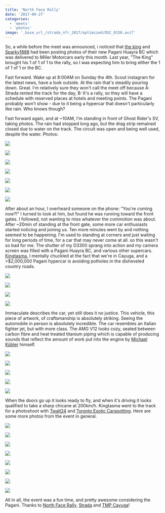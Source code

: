 ```yaml
---
title: 'North Face Rally'
date: '2017-09-27'
categories:
  - 'meets'
  - 'photos'
image: '_base_url_/strada_nfr_2017/optimized/DSC_0150.avif'
---
```


So, a while before the meet was announced, i noticed that [the king](https://www.instagram.com/vtm_theking_4/) and [Sparky1888](https://www.instagram.com/sparky18888/) had been posting photos of their new Pagani Huayra BC which was delivered to Miller Motorcars early this month. Last year, "The King" brought his 1 of 1 of 1 to the rally, so I was expecting him to bring either the 1 of 1 of 1 or the BC.

Fast forward. Wake up at 8:00AM on Sunday the 4th. Scout instagram for the latest news, have a look outside. At the rain that's steadily pouring down. Great. I'm relatively sure they won't call the meet off because A: Strada rented the track for the day, B: It's a rally, so they will have a schedule with reserved places at hotels and meeting points. The Pagani probably won't show - due to it being a hypercar that doesn't particularly like rain. Who knows though?

Fast forward again, and at ~10AM, I'm standing in front of Ghost Rider's SV, taking photos. The rain had stopped long ago, but the drag strip remained closed due to water on the track. The circuit was open and being well used, despite the water. Photos:

![](_base_url_/strada_nfr_2017/optimized/DSC_0044.avif)

![](_base_url_/strada_nfr_2017/optimized/DSC_0079.avif)

![](_base_url_/strada_nfr_2017/optimized/DSC_0083.avif)

![](_base_url_/strada_nfr_2017/optimized/DSC_0086.avif)

![](_base_url_/strada_nfr_2017/optimized/DSC_0098.avif)

![](_base_url_/strada_nfr_2017/optimized/DSC_0100.avif)

![](_base_url_/strada_nfr_2017/optimized/DSC_0089.avif)

After about an hour, I overheard someone on the phone: "You're coming _now_?!" I turned to look at him, but found he was running toward the front gates. I followed, not wanting to miss whatever the commotion was about. After ~20min of standing at the front gate, some more car enthusiasts started noticing and joining us. Ten more minutes went by and nothing seemed to be happening. I'm used to standing at corners and just waiting for long periods of time, for a car that may never come at all. so this wasn't so bad for me. The shutter of my D3300 sprang into action and my camera screen was filled with a Pagani Huayra BC, and various other supercars. [Kingtasma.](https://twitter.com/hashtag/kingtasma?lang=en) I mentally chuckled at the fact that we're in Cayuga, and a >$2,000,000 Pagani hypercar is avoiding potholes in the disheveled country roads.

![](_base_url_/strada_nfr_2017/optimized/DSC_0124.avif)

![](_base_url_/strada_nfr_2017/optimized/DSC_0123.avif)

![](_base_url_/strada_nfr_2017/optimized/DSC_0162.avif)

![](_base_url_/strada_nfr_2017/optimized/DSC_0202.avif)

Immaculate describes the car, yet still does it no justice. This vehicle, this piece of artwork, of craftsmanship is absolutely striking. Seeing the automobile in person is absolutely incredible. The car resembles an Italian fighter jet, but with more class. The AMG V12 looks cozy, seated between carbon fibre and heat treated titanium piping which is capable of producing sounds that reflect the amount of work put into the engine by [Michael Kübler](https://www.mercedes-benz.com/en/mercedes-benz/vehicles/real-passion-mercedes-amg-and-michael-kubler/) himself.

![](_base_url_/strada_nfr_2017/optimized/DSC_0253.avif)

![](_base_url_/strada_nfr_2017/optimized/DSC_0242.avif)

![](_base_url_/strada_nfr_2017/optimized/DSC_0195.avif)

![](_base_url_/strada_nfr_2017/optimized/DSC_0186.avif)

![](_base_url_/strada_nfr_2017/optimized/DSC_0179.avif)

When the doors go up it looks ready to fly, and when it's driving it looks qualified to take a sharp chicane at 200km/h. Kingtasma went to the track for a photoshoot with [Twalt24](https://www.instagram.com/twalt24/) and [Toronto Exotic Carspotting](https://www.instagram.com/toronto_exotic_car_spotting/). Here are some more photos from the event in general.

![](_base_url_/strada_nfr_2017/optimized/DSC_0030.avif)

![](_base_url_/strada_nfr_2017/optimized/DSC_0078.avif)

![](_base_url_/strada_nfr_2017/optimized/DSC_0089-1.avif)

![](_base_url_/strada_nfr_2017/optimized/DSC_0150.avif)

![](_base_url_/strada_nfr_2017/optimized/DSC_0156.avif)

![](_base_url_/strada_nfr_2017/optimized/DSC_0244.avif)

![](_base_url_/strada_nfr_2017/optimized/DSC_0257.avif)

![](_base_url_/strada_nfr_2017/optimized/DSC_0259.avif)

All in all, the event was a fun time, and pretty awesome considering the Pagani. Thanks to [North Face Rally](https://www.instagram.com/northfacerally/), [Strada](https://www.instagram.com/stradajbr/) and [TMP Cayuga](https://torontomotorsportspark.com)!
